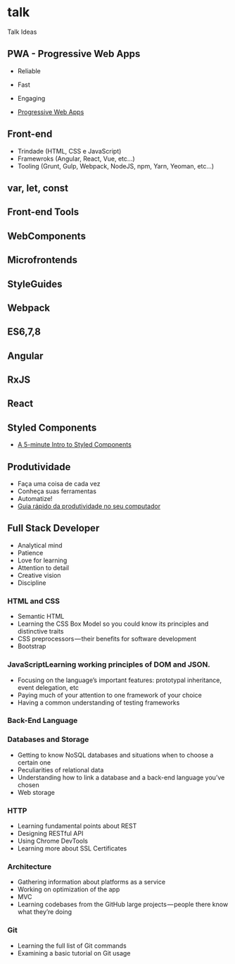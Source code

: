 # talk
Talk Ideas

## PWA - Progressive Web Apps

- Reliable
- Fast
- Engaging

- [Progressive Web Apps](https://developers.google.com/web/progressive-web-apps/)

## Front-end

- Trindade (HTML, CSS e JavaScript)
- Framewroks (Angular, React, Vue, etc...)
- Tooling (Grunt, Gulp, Webpack, NodeJS, npm, Yarn, Yeoman, etc...)

## var, let, const
## Front-end Tools
## WebComponents
## Microfrontends
## StyleGuides
## Webpack
## ES6,7,8
## Angular
## RxJS
## React

## Styled Components
- [A 5-minute Intro to Styled Components](https://medium.freecodecamp.org/a-5-minute-intro-to-styled-components-41f40eb7cd55)

## Produtividade

- Faça uma coisa de cada vez
- Conheça suas ferramentas
- Automatize!
- [Guia rápido da produtividade no seu computador](https://ronaldolima.eti.br/guia-r%C3%A1pido-da-produtividade-no-seu-computador-87c518d3be12)

## Full Stack Developer

- Analytical mind
- Patience
- Love for learning
- Attention to detail
- Creative vision
- Discipline

### HTML and CSS

- Semantic HTML
- Learning the CSS Box Model so you could know its principles and distinctive traits
- CSS preprocessors — their benefits for software development
- Bootstrap

### JavaScriptLearning working principles of DOM and JSON.

- Focusing on the language’s important features: prototypal inheritance, event delegation, etc
- Paying much of your attention to one framework of your choice
- Having a common understanding of testing frameworks

### Back-End Language

### Databases and Storage

- Getting to know NoSQL databases and situations when to choose a certain one
- Peculiarities of relational data
- Understanding how to link a database and a back-end language you’ve chosen
- Web storage

### HTTP

- Learning fundamental points about REST
- Designing RESTful API
- Using Chrome DevTools
- Learning more about SSL Certificates

### Architecture

- Gathering information about platforms as a service
- Working on optimization of the app
- MVC
- Learning codebases from the GitHub large projects — people there know what they’re doing

### Git

- Learning the full list of Git commands
- Examining a basic tutorial on Git usage
